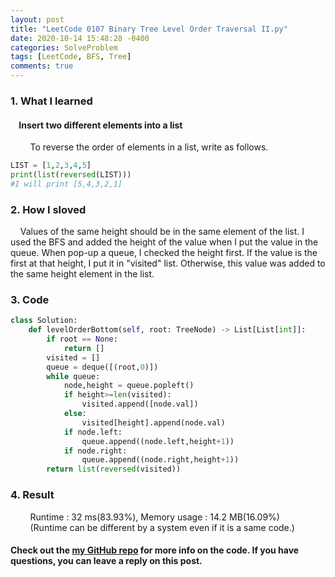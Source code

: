 ```yaml
---
layout: post
title: "LeetCode 0107 Binary Tree Level Order Traversal II.py"
date: 2020-10-14 15:48:28 -0400
categories: SolveProblem
tags: [LeetCode, BFS, Tree]
comments: true
---
```


### 1. What I learned
#### &nbsp;&nbsp;&nbsp;&nbsp;Insert two different elements into a list
&nbsp;&nbsp;&nbsp;&nbsp;&nbsp;&nbsp;&nbsp;&nbsp;To reverse the order of elements in a list, write as follows.
```python
LIST = [1,2,3,4,5]
print(list(reversed(LIST)))
#I will print [5,4,3,2,1]
```

### 2. How I sloved
&nbsp;&nbsp;&nbsp;&nbsp;Values of the same height should be in the same element of the list. I used the BFS and added the height of the value when I put the value in the queue. When pop-up a queue, I checked the height first. If the value is the first at that height, I put it in "visited" list. Otherwise, this value was added to the same height element in the list.

### 3. Code
```python
class Solution:
    def levelOrderBottom(self, root: TreeNode) -> List[List[int]]:
        if root == None:
            return []
        visited = []
        queue = deque([(root,0)])
        while queue:
            node,height = queue.popleft()
            if height>=len(visited):
                visited.append([node.val])
            else:
                visited[height].append(node.val)
            if node.left:
                queue.append((node.left,height+1))
            if node.right:
                queue.append((node.right,height+1))
        return list(reversed(visited))
```

### 4. Result
&nbsp;&nbsp;&nbsp;&nbsp;&nbsp;&nbsp;&nbsp;&nbsp;Runtime : 32 ms(83.93%), Memory usage : 14.2 MB(16.09%)  
&nbsp;&nbsp;&nbsp;&nbsp;&nbsp;&nbsp;&nbsp;&nbsp;(Runtime can be different by a system even if it is a same code.)

#### Check out the [my GitHub repo][hyuk-gh] for more info on the code. If you have questions, you can leave a reply on this post.

[hyuk-gh]:   https://github.com/dlgur1994/StudyAlgorithms
